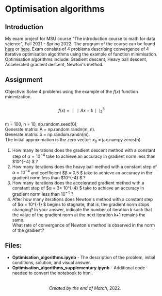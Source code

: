 # Optimisation algorithms
  
## Introduction
My exam project for MSU course "The introduction course to math for data science", Fall 2021 - Spring 2022. 
The program of the course can be found [here](https://github.com/MSUcourses/Data-Analysis-with-Python/tree/main/Math) or [here](https://github.com/amkatrutsa/msu_intro_ds2021). Exam consists of 4 problems describing convergence of 4 iterative optimisation algorithms using the example of function minimisation. Optimisation algorithms include: Gradient descent, Heavy ball descent, Accelerated gradient descent, Newton's method.

## Assignment
Objective: Solve 4 problems using the example of the $f(x)$ function minimization.<br><br>
$$f(x)\ =\ ∣∣Ax−b∣∣^3_{2} $$  
m = 100, n = 10, np.random.seed(0);<br>
Generate matrix: A = np.random.randn(m, n).<br>
Generate matrix: b = np.random.randn(m).<br>
The initial approximation is the zero vector: $x_0$ = jax.numpy.zeros(n)
1. How many iterations does the gradient descent method with a constant step of  $α=10^{−4}$  take to achieve an accuracy in gradient norm less than $10^{−4} $ ?
2. How many iterations does the heavy ball method with a constant step of $α = 10^{-4}$ and coefficient $β = 0.5 $ take to achieve an accuracy in the gradient norm less than $10^{-4} $ ?
3. How many iterations does the accelerated gradient method with a constant step of $α = 3* 10^{-4} $ take to achieve an accuracy in gradient norm less than $10^{-4}$ ?
4. After how many iterations does Newton's method with a constant step of $α = 10^{-1} $ begins to stagnate, that is, the gradient norm stops changing? In your answer, indicate the number of iteration k such that the value of the gradient norm at the next iteration k+1 remains the same.<br>
What rate of convergence of Newton's method is observed in the norm of the gradient?
  
## Files:  
- **Optimisation_algorithms.ipynb** - The description of the problem, initial conditions, solution, and visual answer.
- **Optimisation_algorithms_supplementary.ipynb** - Additional code needed to convert the notebook to html.  
$$ $$  
$$Created\ by\ the\ end\ of\ March,\ 2022.$$

